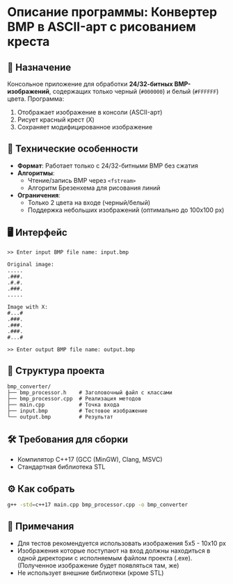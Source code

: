 
# Описание программы: Конвертер BMP в ASCII-арт с рисованием креста

## 📌 Назначение
Консольное приложение для обработки **24/32-битных BMP-изображений**, содержащих только черный (`#000000`) и белый (`#FFFFFF`) цвета. Программа:
1. Отображает изображение в консоли (ASCII-арт)
2. Рисует красный крест (X)
3. Сохраняет модифицированное изображение

## 🔧 Технические особенности
- **Формат**: Работает только с 24/32-битными BMP без сжатия
- **Алгоритмы**:
  - Чтение/запись BMP через `<fstream>`
  - Алгоритм Брезенхема для рисования линий
- **Ограничения**:
  - Только 2 цвета на входе (черный/белый)
  - Поддержка небольших изображений (оптимально до 100x100 px)

## 🖥️ Интерфейс
```plaintext
>> Enter input BMP file name: input.bmp

Original image:
.....
.###.
.#.#.
.###.
.....

Image with X:
#...#
.###.
.###.
.###.
#...#

>> Enter output BMP file name: output.bmp
```
## 📂 Структура проекта
```
bmp_converter/
├── bmp_processor.h    # Заголовочный файл с классами
├── bmp_processor.cpp  # Реализация методов
├── main.cpp           # Точка входа
├── input.bmp          # Тестовое изображение
└── output.bmp         # Результат
```
## 🛠️ Требования для сборки
- Компилятор C++17 (GCC (MinGW), Clang, MSVC)
- Стандартная библиотека STL

## ⚙️ Как собрать
```bash
g++ -std=c++17 main.cpp bmp_processor.cpp -o bmp_converter
```

## 📝 Примечания
- Для тестов рекомендуется использовать изображения 5x5 - 10x10 px
- Изображения которые поступают на вход должны находиться в одной директории с исполняемым файлом проекта (.exe). (Полученное изображение будет появляться там, же)
- Не использует внешние библиотеки (кроме STL)
